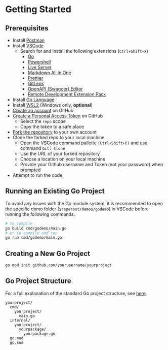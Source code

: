 # Getting Started

## Prerequisites

- Install [Postman](https://www.postman.com/)
- Install [VSCode](https://code.visualstudio.com/)
  - Search for and install the following extensions (`Ctrl+Shift+X`)
    - [Go](https://marketplace.visualstudio.com/items?itemName=golang.Go)
    - [Powershell](https://marketplace.visualstudio.com/items?itemName=ms-vscode.PowerShell)
    - [Live Server](https://marketplace.visualstudio.com/items?itemName=ritwickdey.LiveServer)
    - [Markdown All in One](https://marketplace.visualstudio.com/items?itemName=yzhang.markdown-all-in-one)
    - [Prettier](https://marketplace.visualstudio.com/items?itemName=esbenp.prettier-vscode)
    - [GitLens](https://marketplace.visualstudio.com/items?itemName=eamodio.gitlens)
    - [OpenAPI (Swagger) Editor](https://marketplace.visualstudio.com/items?itemName=42Crunch.vscode-openapi)
    - [Remote Development Extension Pack](https://marketplace.visualstudio.com/items?itemName=ms-vscode-remote.vscode-remote-extensionpack)
- Install [Go Language](https://golang.org/)
- Install [WSL2](https://learn.microsoft.com/en-us/windows/wsl/install) (Windows only, **optional**)
- [Create an account](https://github.com/signup) on GitHub
- [Create a Personal Access Token](https://github.com/settings/tokens/new) on GitHub
  - Select the `repo` scope
  - Copy the token to a safe place
- [Fork the repository](https://github.com/JRHemmen/software-eng-course/fork) to your own account
- Clone the forked repo to your local machine
  - Open the VSCode command pallette `(Ctrl+Shift+P)` and use command `Git: Clone`
  - Use the URL of your forked repository
  - Choose a location on your local machine
  - Provide your Github username and Token (not your password) when prompted
- Attempt to run the code

## Running an Existing Go Project

To avoid any issues with the Go module system, it is recommended to open the specific demo folder (`$reporoot/demos/godemo`) in VSCode before running the following commands.

```bash
# to compile
go build cmd/godemo/main.go
# or to compile and run
go run cmd/godemo/main.go
```

## Creating a New Go Project

```bash
go mod init github.com/yourusername/yourproject
```

## Go Project Structure

For a full explanation of the standard Go project structure, see [here](https://github.com/golang-standards/project-layout).

```plaintext
yourproject/
  cmd/
    yourproject/
      main.go
  internal/
    yourproject/
      yourpackage/
        yourpackage.go
  go.mod
  go.sum
```
